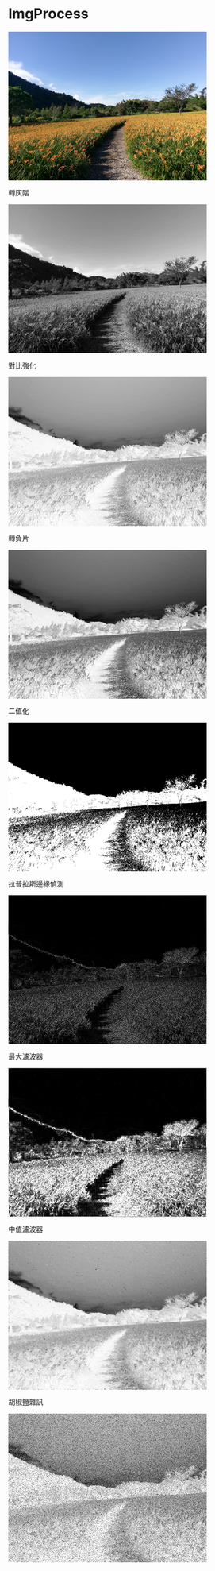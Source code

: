 # ImgProcess
<img src="https://github.com/Yen-Ray/ImageProcess/raw/master/IMAG.jpg" width = "400" height = "300" alt="" align=center />

轉灰階

<img src="https://github.com/Yen-Ray/ImageProcess/raw/master/IMAG_gray.jpg " width = "400" height = "300" alt="" align=center />

對比強化

<img src="https://github.com/Yen-Ray/ImageProcess/raw/master/IMAG_contrast0.5.jpg" width = "400" height = "300" alt="" align=center />

轉負片

<img src="https://github.com/Yen-Ray/ImageProcess/raw/master/IMAG_negative.jpg" width = "400" height = "300" alt="" align=center />

二值化

<img src="https://github.com/Yen-Ray/ImageProcess/raw/master/IMAG_binary.jpg" width = "400" height = "300" alt="" align=center />

拉普拉斯邊緣偵測

<img src="https://github.com/Yen-Ray/ImageProcess/raw/master/IMAG_laplacian.jpg" width = "400" height = "300" alt="" align=center />

最大濾波器

<img src="https://github.com/Yen-Ray/ImageProcess/raw/master/IMAG_maxfilter.jpg" width = "400" height = "300" alt="" align=center />

中值濾波器

<img src="https://github.com/Yen-Ray/ImageProcess/raw/master/IMAG_medianfilter.jpg" width = "400" height = "300" alt="" align=center />

胡椒鹽雜訊

<img src="https://github.com/Yen-Ray/ImageProcess/raw/master/IMAG_pepper.jpg" width = "400" height = "300" alt="" align=center />
